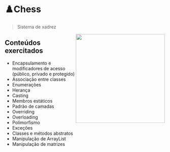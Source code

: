 # :chess_pawn:Chess
> Sistema de xadrez

<img src="https://media.tenor.com/qMcB37_W5eYAAAAd/limusa-cat-playing-chess.gif" width=280 align='right'>

## Conteúdos exercitados
- Encapsulamento e modificadores de acesso (público, privado e protegido)
- Associação entre classes
- Enumerações
- Herança
- Casting
- Membros estáticos
- Padrão de camadas
- Overriding
- Overloading
- Polimorfismo
- Exceções
- Classes e métodos abstratos
- Manipulação de ArrayList
- Manipulação de matrizes
